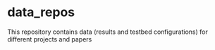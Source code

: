 # data_repos
This repository contains data (results and testbed configurations) for different projects and papers
